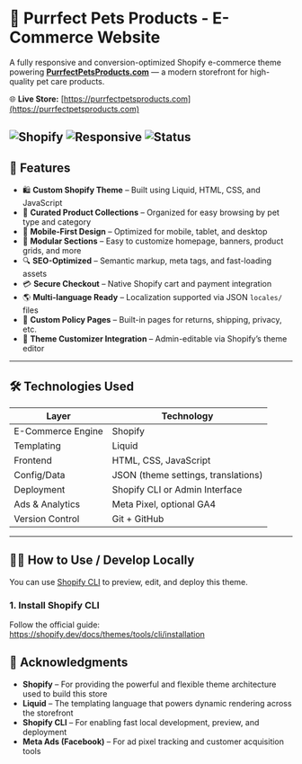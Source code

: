 # 🐾 Purrfect Pets Products - E-Commerce Website

A fully responsive and conversion-optimized Shopify e-commerce theme powering **[PurrfectPetsProducts.com](https://purrfectpetsproducts.com)** — a modern storefront for high-quality pet care products.

🌐 **Live Store:** [https://purrfectpetsproducts.com](https://purrfectpetsproducts.com)

![Shopify](https://img.shields.io/badge/Built%20For-Shopify-blueviolet)
![Responsive](https://img.shields.io/badge/Responsive-Yes-brightgreen)
![Status](https://img.shields.io/badge/Live-Online-success)
---

## 🚀 Features

- 🛍️ **Custom Shopify Theme** – Built using Liquid, HTML, CSS, and JavaScript
- 🐶 **Curated Product Collections** – Organized for easy browsing by pet type and category
- 📱 **Mobile-First Design** – Optimized for mobile, tablet, and desktop
- 🧩 **Modular Sections** – Easy to customize homepage, banners, product grids, and more
- 🔍 **SEO-Optimized** – Semantic markup, meta tags, and fast-loading assets
- 💳 **Secure Checkout** – Native Shopify cart and payment integration
- 🌎 **Multi-language Ready** – Localization supported via JSON `locales/` files
- 🧾 **Custom Policy Pages** – Built-in pages for returns, shipping, privacy, etc.
- 🔧 **Theme Customizer Integration** – Admin-editable via Shopify’s theme editor

---

## 🛠️ Technologies Used

| Layer             | Technology                        |
|------------------|------------------------------------|
| E-Commerce Engine | Shopify                            |
| Templating        | Liquid                             |
| Frontend          | HTML, CSS, JavaScript              |
| Config/Data       | JSON (theme settings, translations)|
| Deployment        | Shopify CLI or Admin Interface     |
| Ads & Analytics   | Meta Pixel, optional GA4           |
| Version Control   | Git + GitHub                       |

---

## 🧑‍💻 How to Use / Develop Locally

You can use [Shopify CLI](https://shopify.dev/docs/themes/tools/cli) to preview, edit, and deploy this theme.

### 1. **Install Shopify CLI**
Follow the official guide: https://shopify.dev/docs/themes/tools/cli/installation

## 🙌 Acknowledgments

- **Shopify** – For providing the powerful and flexible theme architecture used to build this store
- **Liquid** – The templating language that powers dynamic rendering across the storefront
- **Shopify CLI** – For enabling fast local development, preview, and deployment
- **Meta Ads (Facebook)** – For ad pixel tracking and customer acquisition tools

